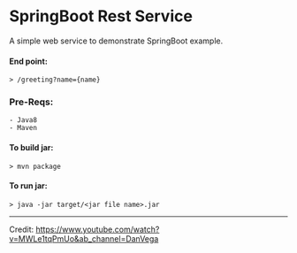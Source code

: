 # SpringBoot Rest Service

A simple web service to demonstrate SpringBoot example.

#### End point:
    > /greeting?name={name}

### Pre-Reqs:
    - Java8
    - Maven

#### To build jar:
    > mvn package
    
#### To run jar:
    > java -jar target/<jar file name>.jar
    

----------------------------------------------------------------------   
Credit: https://www.youtube.com/watch?v=MWLe1tqPmUo&ab_channel=DanVega